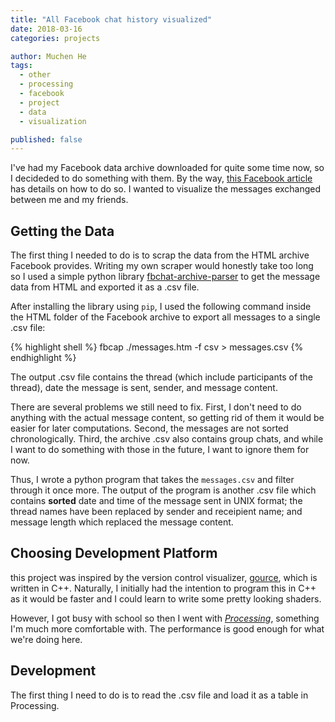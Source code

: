 ```yaml
---
title: "All Facebook chat history visualized"
date: 2018-03-16
categories: projects

author: Muchen He
tags:
  - other
  - processing
  - facebook
  - project
  - data
  - visualization

published: false
---
```


I've had my Facebook data archive downloaded for quite some time now, so I decideded to do something with them. By the way, [this Facebook article](https://www.facebook.com/help/302796099745838) has details on how to do so. I wanted to visualize the messages exchanged between me and my friends.

<!-- excerpt -->

## Getting the Data

The first thing I needed to do is to scrap the data from the HTML archive Facebook provides.
Writing my own scraper would honestly take too long so I used a simple python library [fbchat-archive-parser](https://github.com/ownaginatious/fbchat-archive-parser) to get the message data from HTML and exported it as a .csv file.

After installing the library using `pip`, I used the following command inside the HTML folder of the Facebook archive to export all messages to a single .csv file:

{% highlight shell %}
fbcap ./messages.htm -f csv > messages.csv
{% endhighlight %}

The output .csv file contains the thread (which include participants of the thread), date the message is sent, sender, and message content.

There are several problems we still need to fix. First, I don't need to do anything with the actual message content, so getting rid of them it would be easier for later computations. Second, the messages are not sorted chronologically. Third, the archive .csv also contains group chats, and while I want to do something with those in the future, I want to ignore them for now.

Thus, I wrote a python program that takes the `messages.csv` and filter through it once more. The output of the program is another .csv file which contains **sorted** date and time of the message sent in UNIX format; the thread names have been replaced by sender and receipient name; and message length which replaced the message content.

## Choosing Development Platform

this project was inspired by the version control visualizer, [gource](http://gource.io/), which is written in C++. Naturally, I initially had the intention to program this in C++ as it would be faster and I could learn to write some pretty looking shaders. 

However, I got busy with school so then I went with [*Processing*](https://processing.org/), something I'm much more comfortable with. The performance is good enough for what we're doing here.

## Development

The first thing I need to do is to read the .csv file and load it as a table in Processing. 
